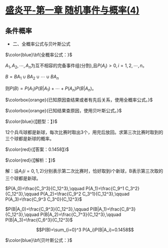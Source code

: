 # [盛炎平-第一章 随机事件与概率(4)](https://www.bilibili.com/video/BV1XJ411173b?p=6)

## 条件概率

- 二、全概率公式与贝叶斯公式

$\color{blue}\bf{全概率公式：}$

$A_1,A_2,\cdots,A_n$为互不相容的完备事件组(分割),且$P(A_i)>0,i=1,2,\cdots,n$。

$B=BA_1\cup B A_2 \cup\cdots\cup B A_n$

则$P(B)=P(A_1)P(B|A_1)+\cdots+P(A_n)P(B|A_n)$。

$\colorbox{orange}{已知原因查结果或者有先后关系，使用全概率公式。}$

$\colorbox{orange}{已知结果查原因，使用贝叶斯公式。}$

$\color{blue}{【题型：】}$

12个兵乓球都是新球，每次比赛时取出3个，用完后放回。求第三次比赛时取到的三个球都是新球的概率。

$\color{red}{【答案：0.1458】}$

$\color{red}{【解析：】}$

解：设$A_i(i=0,1,2)$分别表示第二次比赛时，恰好取到i个新球，B表示第三次取的三个球都是新球。

$P(A_0)=\frac{C_3^3}{C_12^3},\qquad P(A_1)=\frac{C_9^1 C_3^2}{C_12^3},\qquad P(A_2)=\frac{C_9^2 C_3^1}{C_12^3},\qquad P(A_3)=\frac{C_9^3 C_3^0}{C_12^3}$

$P(B|A_0)=\frac{C_9^3}{C_12^3},\qquad P(B|A_1)=\frac{C_8^3}{C_12^3},\qquad P(B|A_2)=\frac{C_7^3}{C_12^3},\qquad P(B|A_3)=\frac{C_6^3}{C_12^3}$

$$P(B)=\sum_{i=0}^3 P(A_i)P(B|A_i)=0.1458$$

$\color{blue}\bf{贝叶斯公式：}$
